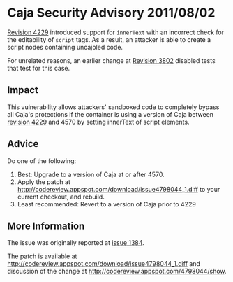 # Caja Security Advisory 2011/08/02 #

[Revision 4229](https://code.google.com/p/google-caja/source/detail?r=4229) introduced support for `innerText` with an incorrect
check for the editability of `script` tags.  As a result, an
attacker is able to create a script nodes containing uncajoled code.

For unrelated reasons, an earlier change at [Revision 3802](https://code.google.com/p/google-caja/source/detail?r=3802) disabled
tests that test for this case.

## Impact ##

This vulnerability allows attackers' sandboxed code to completely
bypass all Caja's protections if the container is using a version of
Caja between [revision 4229](https://code.google.com/p/google-caja/source/detail?r=4229) and 4570 by setting innerText of script
elements.

## Advice ##

Do one of the following:
  1. Best: Upgrade to a version of Caja at or after 4570.
  1. Apply the patch at http://codereview.appspot.com/download/issue4798044_1.diff to your current checkout, and rebuild.
  1. Least recommended: Revert to a version of Caja prior to 4229

## More Information ##

The issue was originally reported at
[issue 1384](http://code.google.com/p/google-caja/issues/detail?id=1384).

The patch is available at
http://codereview.appspot.com/download/issue4798044_1.diff and
discussion of the change at http://codereview.appspot.com/4798044/show.